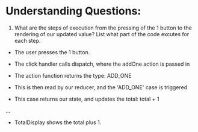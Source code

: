 # Understanding Questions:
1. What are the steps of execution from the pressing of the 1 button to the rendering of our updated value? List what part of the code excutes for each step.
* The user presses the 1 button.

* The click handler calls dispatch, where the addOne action is passed in

* The action function returns the type: ADD_ONE

* This is then read by our reducer, and the 'ADD_ONE' case is triggered

* This case returns our state, and updates the total: total + 1

...

* TotalDisplay shows the total plus 1.
